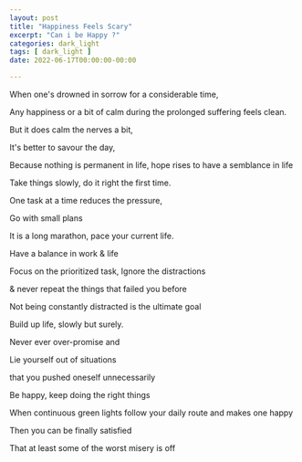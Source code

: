 ```yaml
---
layout: post
title: "Happiness Feels Scary"
excerpt: "Can i be Happy ?"
categories: dark_light
tags: [ dark_light ]
date: 2022-06-17T00:00:00-00:00

---
```


When one's drowned in sorrow for a considerable time,

Any happiness or a bit of calm during the prolonged suffering feels clean.


But it does calm the nerves a bit, 

It's better to savour the day,

Because nothing is permanent in life, hope rises to have a semblance in life


Take things slowly, do it right the first time.

One task at a time reduces the pressure,

Go with small plans 

It is a long marathon, pace your current life.

Have a balance in work & life

Focus on the prioritized task, Ignore the distractions

& never repeat the things that failed you before

Not being constantly distracted is the ultimate goal


Build up life, slowly but surely.

Never ever over-promise and 

Lie yourself out of situations 

that you pushed oneself unnecessarily


Be happy, keep doing the right things

When continuous green lights follow your daily route and makes one happy

Then you can be finally satisfied 

That at least some of the worst misery is off
